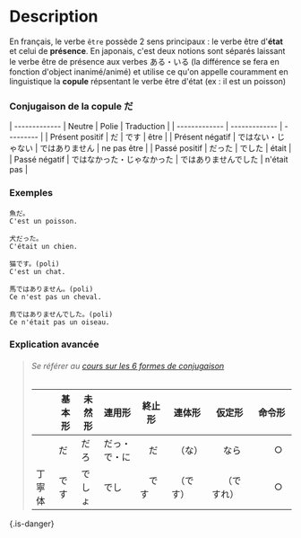 <!-- TITLE: La copule だ・です -->
<!-- SUBTITLE: A quick summary of Grammaire Copule -->

# Description
En français, le verbe `être` possède 2 sens principaux : le verbe être d'**état** et celui de **présence**. En japonais, c'est deux notions sont séparés laissant le verbe être de présence aux verbes ある・いる (la différence se fera en fonction d'object inanimé/animé) et utilise ce qu'on appelle couramment en linguistique la **copule** répsentant le verbe être d'état (ex : il est un poisson)

### Conjugaison de la copule だ
| ------------- | Neutre       |     Polie     |   Traduction      |
| ------------- | -------------   | ---------      |
| Présent positif   | だ       |     です     |      être   |
| Présent négatif  | ではない・じゃない     |      ではありません |     ne pas être  |
| Passé positif      |  だった        |      でした     |      était    |
| Passé négatif     | ではなかった・じゃなかった     |      ではありませんでした |   n'était pas  |

### Exemples
	魚だ。
	C'est un poisson.

	犬だった。
	C'était un chien.

	猫です。(poli)
	C'est un chat.

	馬ではありません。(poli)
	Ce n'est pas un cheval.

	鳥ではありませんでした。(poli)
	Ce n'était pas un oiseau.


### Explication avancée
> ###### Se référer au [cours sur les 6 formes de conjugaison]()  
>
> |                        | 基本形         |     未然形       |   連用形       | 終止形        | 連体形        | 仮定形        | 命令形        |
> |  -------------   | ------------- | -------------   | ---------      | ---------      | ---------      | ---------      | ---------      |
> |                        |         だ        |           だろ     |      だっ・で・に   |　だ　|　（な）　|　   なら　　|　　○　　|
> |      丁寧体       |         です     |       でしょ     |      でし   |　です　|　（です）　|　   （ですれ）　|　　○　　|
{.is-danger}